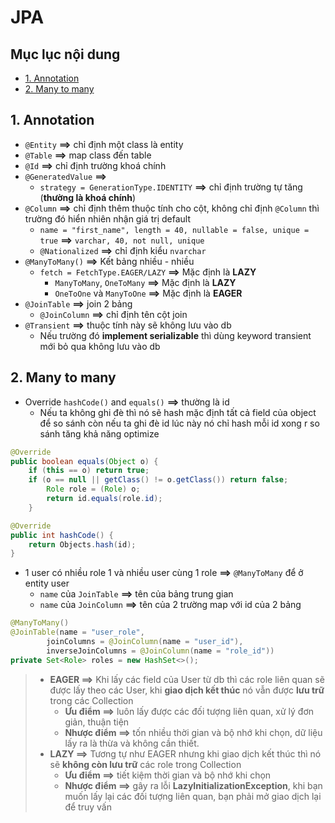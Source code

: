 # JPA 

## Mục lục nội dung 

  - [1. Annotation](#1-annotation)
  - [2. Many to many](#2-many-to-many)

## 1. Annotation

- `@Entity` **==>** chỉ định một class là entity
- `@Table` **==>** map class đến table 
- `@Id` **==>** chỉ định trường khoá chính
- `@GeneratedValue` **==>** 
    - `strategy = GenerationType.IDENTITY` **==>** chỉ định trường tự tăng (**thường là khoá chính**)
- `@Column` **==>** chỉ định thêm thuộc tính cho cột, không chỉ định `@Column` thì trường đó hiển nhiên nhận giá trị default 
    -  `name = "first_name", length = 40, nullable = false, unique = true` **==>** `varchar, 40, not null, unique` 
    - `@Nationalized` **==>** chỉ định kiểu `nvarchar`
- `@ManyToMany()` **==>** Kết bảng nhiều - nhiều
    - `fetch = FetchType.EAGER/LAZY` **==>** Mặc định là **LAZY**
        - `ManyToMany`, `OneToMany` **==>** Mặc định là **LAZY**
        - `OneToOne` và `ManyToOne` **==>** Mặc định là **EAGER**
- `@JoinTable` **==>** join 2 bảng
    - `@JoinColumn` **==>** chỉ định tên cột join
- `@Transient` **==>** thuộc tính này sẽ không lưu vào db
    - Nếu trường đó **implement serializable** thì dùng keyword transient mới bỏ qua không lưu vào db

## 2. Many to many

- Override `hashCode()` and `equals()` **==>** thường là id 
    - Nếu ta không ghi đè thì nó sẽ hash mặc định tất cả field của object để so sánh còn nếu ta ghi đè id lúc này nó chỉ hash mỗi id xong r so sánh tăng khả năng optimize 

```java
@Override
public boolean equals(Object o) {
    if (this == o) return true;
    if (o == null || getClass() != o.getClass()) return false;
        Role role = (Role) o;
        return id.equals(role.id);
    }

@Override
public int hashCode() {
    return Objects.hash(id);
}
```

- 1 user có nhiều role 1 và nhiều user cùng 1 role **==>** `@ManyToMany` để ở entity user 
    - `name` của `JoinTable` **==>** tên của bảng trung gian
    - `name` của `JoinColumn` **==>** tên của 2 trường map với id của 2 bảng 

```java
@ManyToMany()
@JoinTable(name = "user_role",
        joinColumns = @JoinColumn(name = "user_id"),
        inverseJoinColumns = @JoinColumn(name = "role_id"))
private Set<Role> roles = new HashSet<>();
```

> - **EAGER ==>** Khi lấy các field của User từ db thì các role liên quan sẽ được lấy theo các User, khi **giao dịch kết thúc** nó vẫn được **lưu trữ** trong các Collection
>   - **Ưu điểm ==>** luôn lấy được các đối tượng liên quan, xử lý đơn giản, thuận tiện
>   - **Nhược điểm ==>** tốn nhiều thời gian và bộ nhớ khi chọn, dữ liệu lấy ra là thừa và không cần thiết.
> - **LAZY ==>** Tương tự như EAGER nhưng khi giao dịch kết thúc thì nó sẽ **không còn lưu trữ** các role trong Collection 
>   - **Ưu điểm ==>** tiết kiệm thời gian và bộ nhớ khi chọn
>   - **Nhược điểm ==>** gây ra lỗi **LazyInitializationException**, khi bạn muốn lấy lại các đối tượng liên quan, bạn phải mở giao dịch lại để truy vấn


